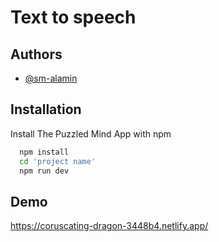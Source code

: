 
# Text to speech






## Authors

- [@sm-alamin](https://www.github.com/sm-alamin)



## Installation

Install The Puzzled Mind App with npm

```bash
  npm install
  cd 'project name'
  npm run dev
```
    
## Demo


https://coruscating-dragon-3448b4.netlify.app/
